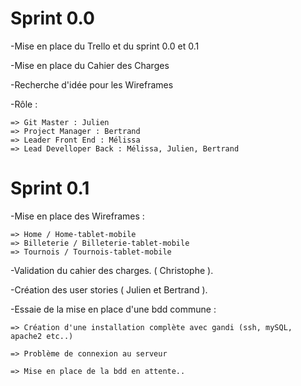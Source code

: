 # Sprint 0.0

-Mise en place du Trello et du sprint 0.0 et 0.1

-Mise en place du Cahier des Charges

-Recherche d'idée pour les Wireframes 

-Rôle : 

    => Git Master : Julien
    => Project Manager : Bertrand
    => Leader Front End : Mélissa
    => Lead Develloper Back : Mélissa, Julien, Bertrand

# Sprint 0.1

-Mise en place des Wireframes : 

    => Home / Home-tablet-mobile 
    => Billeterie / Billeterie-tablet-mobile
    => Tournois / Tournois-tablet-mobile

-Validation du cahier des charges. ( Christophe ).

-Création des user stories  ( Julien et Bertrand ).

-Essaie de la mise en place d'une bdd commune :

    => Création d'une installation complète avec gandi (ssh, mySQL, apache2 etc..)

    => Problème de connexion au serveur 

    => Mise en place de la bdd en attente.. 